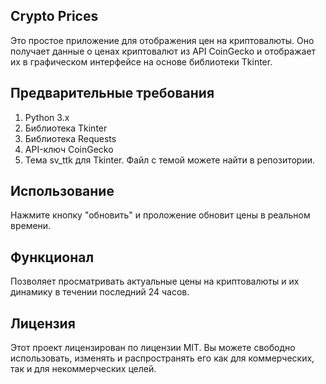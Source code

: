 ## Crypto Prices
Это простое приложение для отображения цен на криптовалюты. Оно получает данные о ценах криптовалют из API CoinGecko и отображает их в графическом интерфейсе на основе библиотеки Tkinter. 

## Предварительные требования
1. Python 3.x
2. Библиотека Tkinter
3. Библиотека Requests
4. API-ключ CoinGecko
5. Тема sv_ttk для Tkinter. Файл с темой можете найти в репозитории.

## Использование
Нажмите кнопку "обновить" и проложение обновит цены в реальном времени.

## Функционал
Позволяет просматривать актуальные цены на криптовалюты и их динамику в течении последний 24 часов.

## Лицензия
Этот проект лицензирован по лицензии MIT. Вы можете свободно использовать, изменять и распространять его как для коммерческих, так и для некоммерческих целей.